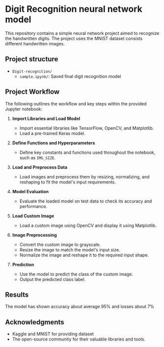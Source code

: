 # Digit Recognition neural network model
This repository contains a simple neural network project aimed to recognize the handwritten digits. The project uses the MNIST dataset consists different handwritten images.

## Project structure
- `Digit-recognition/`
  - `sample.ipynb/`: Saved final digit recognition model

## Project Workflow

The following outlines the workflow and key steps within the provided Jupyter notebook:

1. **Import Libraries and Load Model**
    - Import essential libraries like TensorFlow, OpenCV, and Matplotlib.
    - Load a pre-trained Keras model.

2. **Define Functions and Hyperparameters**
    - Define key constants and functions used throughout the notebook, such as `IMG_SIZE`.

3. **Load and Preprocess Data**
    - Load images and preprocess them by resizing, normalizing, and reshaping to fit the model's input requirements.

4. **Model Evaluation**
    - Evaluate the loaded model on test data to check its accuracy and performance.

5. **Load Custom Image**
    - Load a custom image using OpenCV and display it using Matplotlib.

6. **Image Preprocessing**
    - Convert the custom image to grayscale.
    - Resize the image to match the model's input size.
    - Normalize the image and reshape it to the required input shape.

7. **Prediction**
    - Use the model to predict the class of the custom image.
    - Output the predicted class label.

## Results
The model has shown accuracy about average 95% and losses about 7%

## Acknowledgments

- Kaggle and MNIST for providing dataset
- The open-source community for their valuable libraries and tools.